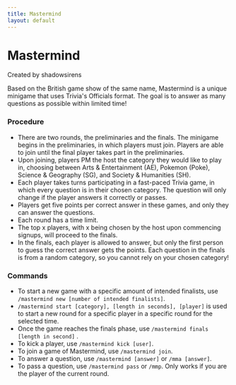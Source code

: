 ```yaml
---
title: Mastermind
layout: default
---
```


# Mastermind #

Created by shadowsirens

Based on the British game show of the same name, Mastermind is a unique minigame that uses Trivia's Officials format. The goal is to answer as many questions as possible within limited time!

### Procedure

- There are two rounds, the preliminaries and the finals. The minigame begins in the preliminaries, in which players must join. Players are able to join until the final player takes part in the preliminaries.
- Upon joining, players PM the host the category they would like to play in, choosing between Arts & Entertainment (AE), Pokemon (Poke), Science & Geography (SG), and Society & Humanities (SH).
- Each player takes turns participating in a fast-paced Trivia game, in which every question is in their chosen category. The question will only change if the player answers it correctly or passes.
- Players get five points per correct answer in these games, and only they can answer the questions.
- Each round has a time limit.
- The top x players, with x being chosen by the host upon commencing signups, will proceed to the finals.
- In the finals, each player is allowed to answer, but only the first person to guess the correct answer gets the points. Each question in the finals is from a random category, so you cannot rely on your chosen category!


### Commands

- To start a new game with a specific amount of intended finalists, use `/mastermind new [number of intended finalists]`.
- `/mastermind start [category], [length in seconds], [player]` is used to start a new round for a specific player in a specific round for the selected time.
- Once the game reaches the finals phase, use `/mastermind finals [length in second]`  .
- To kick a player, use `/mastermind kick [user]`.
- To join a game of Mastermind, use `/mastermind join`.
- To answer a question, use `/mastermind [answer]` or `/mma [answer]`.
- To pass a question, use `/mastermind pass` or `/mmp`. Only works if you are the player of the current round.
